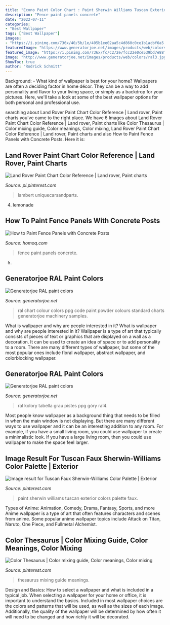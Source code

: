 ```yaml
---
title: "Econo Paint Color Chart : Paint Sherwin Williams Tuscan Exterior Colors Palette Faux"
description: "Fence paint panels concrete"
date: "2022-07-11"
categories:
- "Best Wallpaper"
tags: ["Best Wallpaper"]
images:
- "https://i.pinimg.com/736x/40/5b/1e/405b1ee02aa5c4d860c0ce1b1acbf6a5.jpg"
featuredImage: "https://www.generatorjoe.net/images/products/web/colors/ral4.jpg"
featured_image: "https://i.pinimg.com/736x/fc/c2/2e/fcc22e0ce539bd7e88f02f4e5d349e33.jpg"
image: "http://www.generatorjoe.net/images/products/web/colors/ral3.jpg"
ShowToc: true
author: "Rodrick Schmitt"
---
```



Background: - What kind of wallpaper is best for your home?
Wallpapers are often a deciding factor in home décor. They can be a way to add personality and flavor to your living space, or simply as a backdrop for your pictures. Here, we'll take a look at some of the best wallpaper options for both personal and professional use.

	

		
searching about Land Rover Paint Chart Color Reference | Land rover, Paint charts you've came to the right place. We have 6 Images about Land Rover Paint Chart Color Reference | Land rover, Paint charts like Color Thesaurus | Color mixing guide, Color meanings, Color mixing, Land Rover Paint Chart Color Reference | Land rover, Paint charts and also How to Paint Fence Panels with Concrete Posts. Here it is:
		
    
## Land Rover Paint Chart Color Reference | Land Rover, Paint Charts

<img loading=lazy src="https://i.pinimg.com/736x/fc/c2/2e/fcc22e0ce539bd7e88f02f4e5d349e33.jpg" onerror="this.onerror=null;this.src='https://tse2.mm.bing.net/th?id=OIP.WGNnj75_FjDwWRiAFq4z0QHaJ5&amp;pid=15.1';" alt="Land Rover Paint Chart Color Reference | Land rover, Paint charts">

_Source: pl.pinterest.com_

>lambert uniquecarsandparts. 

	

4. lemonade 

    
## How To Paint Fence Panels With Concrete Posts

<img loading=lazy src="https://www.homoq.com/wp-content/uploads/2019/04/paint-fence-panels.jpg" onerror="this.onerror=null;this.src='https://tse3.mm.bing.net/th?id=OIP.eWOwI2GFE5l3msiIqCghdAHaE7&amp;pid=15.1';" alt="How to Paint Fence Panels with Concrete Posts">

_Source: homoq.com_

>fence paint panels concrete. 

	

5.

    
## Generatorjoe RAL Paint Colors

<img loading=lazy src="http://www.generatorjoe.net/images/products/web/colors/ral3.jpg" onerror="this.onerror=null;this.src='https://tse1.mm.bing.net/th?id=OIP.dM1RnQlMV1NTLmldaGHBRQHaPD&amp;pid=15.1';" alt="Generatorjoe RAL paint colors">

_Source: generatorjoe.net_

>ral chart colour colors ppg code paint powder colours standard charts generatorjoe machinery samples. 

	

What is wallpaper and why are people interested in it?
What is wallpaper and why are people interested in it?
Wallpaper is a type of art that typically consists of pieces of text or graphics that are displayed on a wall as a decoration. It can be used to create an idea of space or to add personality to a room. There are many different types of wallpaper, but some of the most popular ones include floral wallpaper, abstract wallpaper, and colorblocking wallpaper.

    
## Generatorjoe RAL Paint Colors

<img loading=lazy src="https://www.generatorjoe.net/images/products/web/colors/ral4.jpg" onerror="this.onerror=null;this.src='https://tse1.mm.bing.net/th?id=OIP.AvGkw0xumA7GNC5ugxy-pAHaPD&amp;pid=15.1';" alt="Generatorjoe RAL paint colors">

_Source: generatorjoe.net_

>ral kolory tabella grau pistes ppg góry ral4. 

	

Most people know wallpaper as a background thing that needs to be filled in when the main window is not displaying. But there are many different ways to use wallpaper and it can be an interesting addition to any room. For example, if you have a small living room, you could use wallpaper to create a minimalistic look. If you have a large living room, then you could use wallpaper to make the space feel larger.

    
## Image Result For Tuscan Faux Sherwin-Williams Color Palette | Exterior

<img loading=lazy src="https://i.pinimg.com/736x/40/5b/1e/405b1ee02aa5c4d860c0ce1b1acbf6a5.jpg" onerror="this.onerror=null;this.src='https://tse2.mm.bing.net/th?id=OIP.nXWIveYxt1sRodmLnGSCaQAAAA&amp;pid=15.1';" alt="Image result for Tuscan Faux Sherwin-Williams Color Palette | Exterior">

_Source: pinterest.com_

>paint sherwin williams tuscan exterior colors palette faux. 

	

Types of Anime: Animation, Comedy, Drama, Fantasy, Sports, and more
Anime wallpaper is a type of art that often features characters and scenes from anime. Some popular anime wallpaper topics include Attack on Titan, Naruto, One Piece, and Fullmetal Alchemist.

    
## Color Thesaurus | Color Mixing Guide, Color Meanings, Color Mixing

<img loading=lazy src="https://i.pinimg.com/736x/57/ee/9d/57ee9d2993d660cee9be5d8c4b9835ab.jpg" onerror="this.onerror=null;this.src='https://tse3.mm.bing.net/th?id=OIP.pai9tK1NbX4I9Any0cSa2QHaLH&amp;pid=15.1';" alt="Color Thesaurus | Color mixing guide, Color meanings, Color mixing">

_Source: pinterest.com_

>thesaurus mixing guide meanings. 

	

Design and Basics: How to select a wallpaper and what is included in a typical job.
When selecting a wallpaper for your home or office, it is important to understand the basics. Included in most wallpaper choices are the colors and patterns that will be used, as well as the sizes of each image. Additionally, the quality of the wallpaper will be determined by how often it will need to be changed and how richly it will be decorated.

